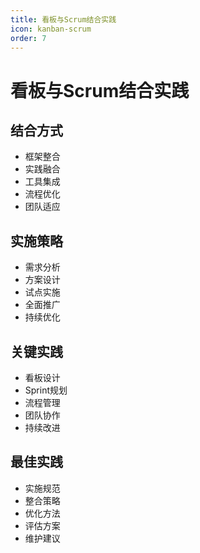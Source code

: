 ```yaml
---
title: 看板与Scrum结合实践
icon: kanban-scrum
order: 7
---
```


# 看板与Scrum结合实践

## 结合方式
- 框架整合
- 实践融合
- 工具集成
- 流程优化
- 团队适应

## 实施策略
- 需求分析
- 方案设计
- 试点实施
- 全面推广
- 持续优化

## 关键实践
- 看板设计
- Sprint规划
- 流程管理
- 团队协作
- 持续改进

## 最佳实践
- 实施规范
- 整合策略
- 优化方法
- 评估方案
- 维护建议

